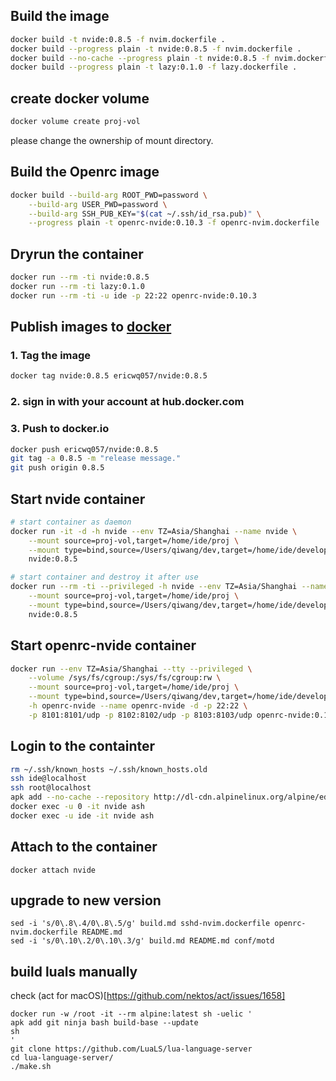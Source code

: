 ## Build the image

```sh
docker build -t nvide:0.8.5 -f nvim.dockerfile .
docker build --progress plain -t nvide:0.8.5 -f nvim.dockerfile .
docker build --no-cache --progress plain -t nvide:0.8.5 -f nvim.dockerfile .
docker build --progress plain -t lazy:0.1.0 -f lazy.dockerfile .
```

## create docker volume

```sh
docker volume create proj-vol
```

please change the ownership of mount directory.

## Build the Openrc image

```sh
docker build --build-arg ROOT_PWD=password \
	--build-arg USER_PWD=password \
	--build-arg SSH_PUB_KEY="$(cat ~/.ssh/id_rsa.pub)" \
	--progress plain -t openrc-nvide:0.10.3 -f openrc-nvim.dockerfile .
```
## Dryrun the container

```sh
docker run --rm -ti nvide:0.8.5
docker run --rm -ti lazy:0.1.0
docker run --rm -ti -u ide -p 22:22 openrc-nvide:0.10.3
```

## Publish images to [docker](hub.docker.com)

### 1. Tag the image

```sh
docker tag nvide:0.8.5 ericwq057/nvide:0.8.5
```

### 2. sign in with your account at hub.docker.com

### 3. Push to docker.io

```sh
docker push ericwq057/nvide:0.8.5
git tag -a 0.8.5 -m "release message."
git push origin 0.8.5
```

## Start nvide container

```sh
# start container as daemon
docker run -it -d -h nvide --env TZ=Asia/Shanghai --name nvide \
    --mount source=proj-vol,target=/home/ide/proj \
    --mount type=bind,source=/Users/qiwang/dev,target=/home/ide/develop \
    nvide:0.8.5

# start container and destroy it after use
docker run --rm -ti --privileged -h nvide --env TZ=Asia/Shanghai --name nvide \
    --mount source=proj-vol,target=/home/ide/proj \
    --mount type=bind,source=/Users/qiwang/dev,target=/home/ide/develop \
    nvide:0.8.5
```

## Start openrc-nvide container

```sh
docker run --env TZ=Asia/Shanghai --tty --privileged \
    --volume /sys/fs/cgroup:/sys/fs/cgroup:rw \
    --mount source=proj-vol,target=/home/ide/proj \
    --mount type=bind,source=/Users/qiwang/dev,target=/home/ide/develop \
    -h openrc-nvide --name openrc-nvide -d -p 22:22 \
    -p 8101:8101/udp -p 8102:8102/udp -p 8103:8103/udp openrc-nvide:0.10.3
```

## Login to the containter

```sh
rm ~/.ssh/known_hosts ~/.ssh/known_hosts.old
ssh ide@localhost
ssh root@localhost
apk add --no-cache --repository http://dl-cdn.alpinelinux.org/alpine/edge/main ca-certificates curl
docker exec -u 0 -it nvide ash
docker exec -u ide -it nvide ash
```

## Attach to the container

```
docker attach nvide
```

## upgrade to new version
```shell
sed -i 's/0\.8\.4/0\.8\.5/g' build.md sshd-nvim.dockerfile openrc-nvim.dockerfile README.md
sed -i 's/0\.10\.2/0\.10\.3/g' build.md README.md conf/motd
```
## build luals manually

check (act for macOS)[https://github.com/nektos/act/issues/1658]

```
docker run -w /root -it --rm alpine:latest sh -uelic '
apk add git ninja bash build-base --update
sh
'
git clone https://github.com/LuaLS/lua-language-server
cd lua-language-server/
./make.sh
```
